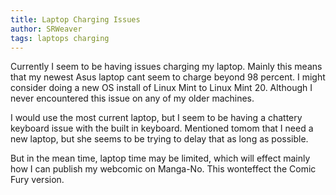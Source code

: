 ```yaml
---
title: Laptop Charging Issues
author: SRWeaver
tags: laptops charging
---
```

Currently I seem to be having issues charging my laptop. Mainly this means that my newest Asus laptop cant seem to charge beyond 98 percent. I might consider doing a new OS install of Linux Mint to Linux Mint 20. Although I never encountered this issue on any of my older machines.

I would use the most current laptop, but I seem to be having a chattery keyboard issue with the built in keyboard. Mentioned tomom that I need a new laptop, but she seems to be trying to delay that as long as possible.

But in the mean time, laptop time may be limited, which will effect mainly how I can publish my webcomic on Manga-No. This wonteffect the Comic Fury version.
